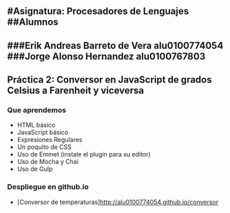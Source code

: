#Asignatura: Procesadores de Lenguajes
##Alumnos
---
###Erik Andreas Barreto de Vera alu0100774054
###Jorge Alonso Hernandez alu0100767803
---
## Práctica 2: Conversor en JavaScript de grados Celsius a Farenheit y viceversa

### Que aprendemos

* HTML básico
* JavaScript básico
* Expresiones Regulares
* Un poquito de CSS
* Uso de Emmet (instale el plugin para su editor)
* Uso de Mocha y Chai
* Uso de Gulp

### Despliegue en github.io

* [Conversor de temperaturas]http://alu0100774054.github.io/conversor
